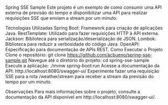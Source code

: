 Spring SSE Sample
Este projeto é um exemplo de como consumir uma API externa de previsão do tempo e disponibilizar uma API para realizar requisições SSE que enviam a stream por um minuto.

Tecnologias Utilizadas
Spring Boot: Framework para criação de aplicações Java.
RestTemplate: Utilizado para fazer requisições HTTP à API externa.
Jackson: Biblioteca para serialização/deserialização de JSON.
Lombok: Biblioteca para reduzir a verbosidade do código Java.
OpenAPI: Especificação para documentação de APIs REST.
Como Executar o Projeto
Clone o repositório: git clone https://github.com/acbueno/spring-sse-sample.git
Navegue até o diretório do projeto: cd spring-sse-sample
Execute a aplicação: ./mvnw spring-boot:run
Acesse a documentação da API: http://localhost:8080/swagger-ui/
Experimente fazer uma requisição SSE para a rota /weather/stream para receber a stream da previsão do tempo por um minuto.

Observações
Para mais informações sobre o projeto, consulte a documentação da API disponível em http://localhost:8080/swagger-ui/.
